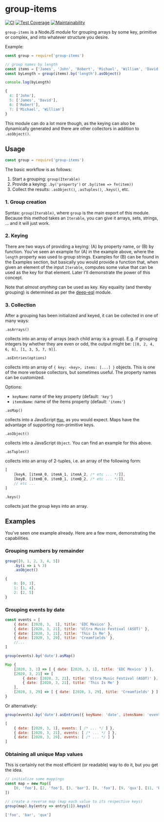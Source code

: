 # group-items

[![CI](https://github.com/meyfa/group-items/actions/workflows/main.yml/badge.svg)](https://github.com/meyfa/group-items/actions/workflows/main.yml)
[![Test Coverage](https://api.codeclimate.com/v1/badges/5935873a1c2a7f1ac334/test_coverage)](https://codeclimate.com/github/meyfa/group-items/test_coverage)
[![Maintainability](https://api.codeclimate.com/v1/badges/5935873a1c2a7f1ac334/maintainability)](https://codeclimate.com/github/meyfa/group-items/maintainability)

`group-items` is a NodeJS module for grouping arrays by some key, primitive or
complex, and into whatever structure you desire.

Example:

```js
const group = require('group-items')

// group names by length
const items = ['James', 'John', 'Robert', 'Michael', 'William', 'David']
const byLength = group(items).by('length').asObject()

console.log(byLength)
```

```js
{
  4: ['John'],
  5: ['James', 'David'],
  6: ['Robert'],
  7: ['Michael', 'William']
}
```

This module can do a lot more though, as the keying can also be dynamically
generated and there are other collectors in addition to `.asObject()`.


## Usage

```js
const group = require('group-items')
```

The basic workflow is as follows:

1. Start a grouping: `group(Iterable)`
2. Provide a keying: `.by('property')` or `.by(item => fn(item))`
3. Collect the results: `.asObject()`, `.asTuples()`, `.keys()`, etc.

### 1. Group creation

Syntax: `group(Iterable)`, where `group` is the main export of this module.
Because this method takes an `Iterable`, you can give it arrays, sets, strings,
... and it will just work.

### 2. Keying

There are two ways of providing a keying: (A) by property name, or
(B) by function. You've seen an example for (A) in the example above, where the
`length` property was used to group strings. Examples for (B) can be found in
the Examples section, but basically you would provide a function that, when
given an element of the input `Iterable`, computes some value that can be used
as the key for that element. Later I'll demonstrate the power of this concept.

Note that *almost anything* can be used as key. Key equality (and thereby
grouping) is determined as per the
[deep-eql](https://github.com/chaijs/deep-eql) module.

### 3. Collection

After a grouping has been initialized and keyed, it can be collected in one of
many ways:

`.asArrays()`

collects into an array of arrays (each child array is a group).
E.g. if grouping integers by whether they are even or odd, the output might be:
`[[0, 2, 4, 6, 8], [1, 3, 5, 7, 9]]`.

`.asEntries(options)`

collects into an array of `{ key: <key>, items: [...] }` objects. This is one
of the more verbose collectors, but sometimes useful. The property names can be
customized.

Options:

- `keyName`: name of the key property (default: `'key'`)
- `itemsName`: name of the items property (default: `'items'`)

`.asMap()`

collects into a JavaScript
[`Map`](https://developer.mozilla.org/en-US/docs/Web/JavaScript/Reference/Global_Objects/Map),
as you would expect. Maps have the advantage of supporting non-primitive keys.

`.asObject()`

collects into a JavaScript `Object`. You can find an example for this above.

`.asTuples()`

collects into an array of 2-tuples, i.e. an array of the following form:

```js
[
    [keyA, [itemA_0, itemA_1, itemA_2, /* etc ... */]],
    [keyB, [itemB_0, itemB_1, itemB_2, /* etc ... */]],
    // etc ...
]
```

`.keys()`

collects just the group keys into an array.


## Examples

You've seen one example already. Here are a few more, demonstrating the
capabilities.

### Grouping numbers by remainder

```js
group([0, 1, 2, 3, 4, 5])
    .by(i => i % 3)
    .asObject()
```

```js
{
    0: [0, 3],
    1: [1, 4],
    2: [2, 5]
}
```

### Grouping events by date

```js
const events = [
    { date: [2020, 3,  1], title: 'EDC Mexico' },
    { date: [2020, 3, 21], title: 'Ultra Music Festival (ASOT)' },
    { date: [2020, 3, 21], title: 'This Is Me' },
    { date: [2020, 3, 29], title: 'Creamfields' },
    //...
]

group(events).by('date').asMap()
```

```js
Map {
    [2020, 3, 1] => [ { date: [2020, 3, 1], title: 'EDC Mexico' } ],
    [2020, 3, 21] => [
        { date: [2020, 3, 21], title: 'Ultra Music Festival (ASOT)' },
        { date: [2020, 3, 21], title: 'This Is Me' }
    ],
    [2020, 3, 29] => [ { date: [2020, 3, 29], title: 'Creamfields' } ]
}
```

Or alternatively:

```js
group(events).by('date').asEntries({ keyName: 'date', itemsName: 'events' })
```

```js
[
    { date: [2020, 3, 1], events: [ /* ... */ ] },
    { date: [2020, 3, 21], events: [ /* ... */ ] },
    { date: [2020, 3, 29], events: [ /* ... */ ] }
]
```

### Obtaining all unique Map values

This is certainly not the most efficient (or readable) way to do it, but you get
the idea.

```js
// initialize some mappings
const map = new Map([
    [0, 'foo'], [2, 'foo'], [3, 'bar'], [8, 'foo'], [9, 'qux'], [11, 'bar']
])

// create a reverse map (map each value to its respective keys)
group(map).by(entry => entry[1]).keys()
```

```js
['foo', 'bar', 'qux']
```
